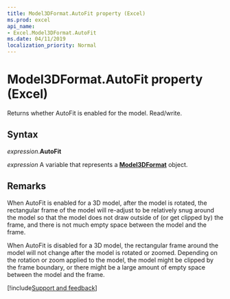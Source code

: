 ```yaml
---
title: Model3DFormat.AutoFit property (Excel)
ms.prod: excel
api_name:
- Excel.Model3DFormat.AutoFit
ms.date: 04/11/2019
localization_priority: Normal
---
```



# Model3DFormat.AutoFit property (Excel)

Returns whether AutoFit is enabled for the model. Read/write.

## Syntax

_expression_.**AutoFit**

_expression_ A variable that represents a **[Model3DFormat](Excel.Model3DFormat.md)** object.


## Remarks

When AutoFit is enabled for a 3D model, after the model is rotated, the rectangular frame of the model will re-adjust to be relatively snug around the model so that the model does not draw outside of (or get clipped by) the frame, and there is not much empty space between the model and the frame.

When AutoFit is disabled for a 3D model, the rectangular frame around the model will not change after the model is rotated or zoomed.  Depending on the rotation or zoom applied to the model, the model might be clipped by the frame boundary, or there might be a large amount of empty space between the model and the frame.




[!include[Support and feedback](~/includes/feedback-boilerplate.md)]